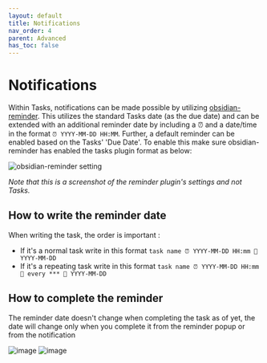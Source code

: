 ```yaml
---
layout: default
title: Notifications
nav_order: 4
parent: Advanced
has_toc: false
---
```


# Notifications

Within Tasks, notifications can be made possible by utilizing [obsidian-reminder](https://github.com/uphy/obsidian-reminder).
This utilizes the standard Tasks date (as the due date) and can be extended with an additional reminder date by including a ⏰ and a date/time in the format `⏰ YYYY-MM-DD HH:MM`.
Further, a default reminder can be enabled based on the Tasks' 'Due Date'.
To enable this make sure obsidian-reminder has enabled the tasks plugin format as below:

![obsidian-reminder setting](https://github.com/schemar/obsidian-tasks/raw/main/resources/screenshots/reminder.png)

*Note that this is a screenshot of the reminder plugin's settings and not Tasks.*
## How to write the reminder date
When writing the task, the order is important :
- If it's a normal task write in this format `task name ⏰ YYYY-MM-DD HH:mm 📅 YYYY-MM-DD`
- If it's a repeating task write in this format `task name ⏰ YYYY-MM-DD HH:mm  🔁 every *** 📅 YYYY-MM-DD`
## How to complete the reminder
The reminder date doesn't change when completing the task as of yet, the date will change only when you complete it from the reminder popup or from the notification

![image](https://user-images.githubusercontent.com/38974541/143463881-e4af4b91-426f-48e8-938e-4a1053b06677.png) ![image](https://user-images.githubusercontent.com/38974541/143464983-542675ae-a467-41c0-aaca-1075c42f8328.png)
